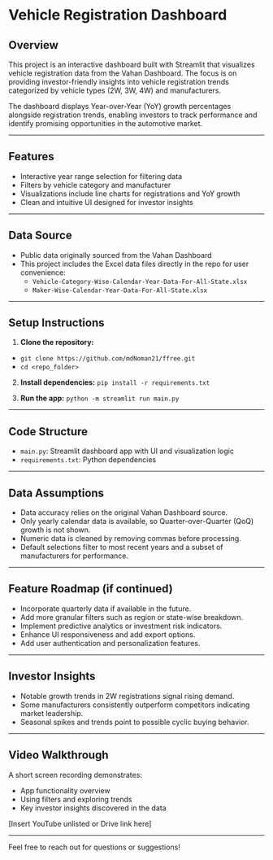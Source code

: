 # Vehicle Registration Dashboard

## Overview
This project is an interactive dashboard built with Streamlit that visualizes vehicle registration data from the Vahan Dashboard. The focus is on providing investor-friendly insights into vehicle registration trends categorized by vehicle types (2W, 3W, 4W) and manufacturers.

The dashboard displays Year-over-Year (YoY) growth percentages alongside registration trends, enabling investors to track performance and identify promising opportunities in the automotive market.

---

## Features
- Interactive year range selection for filtering data
- Filters by vehicle category and manufacturer
- Visualizations include line charts for registrations and YoY growth
- Clean and intuitive UI designed for investor insights

---

## Data Source
- Public data originally sourced from the Vahan Dashboard
- This project includes the Excel data files directly in the repo for user convenience:
  - `Vehicle-Category-Wise-Calendar-Year-Data-For-All-State.xlsx`
  - `Maker-Wise-Calendar-Year-Data-For-All-State.xlsx`

---

## Setup Instructions

1. **Clone the repository:**
- `git clone https://github.com/mdNoman21/ffree.git`
- `cd <repo_folder>`

2. **Install dependencies:**
`pip install -r requirements.txt`


3. **Run the app:**
`python -m streamlit run main.py`


---

## Code Structure
- `main.py`: Streamlit dashboard app with UI and visualization logic
- `requirements.txt`: Python dependencies

---

## Data Assumptions
- Data accuracy relies on the original Vahan Dashboard source.
- Only yearly calendar data is available, so Quarter-over-Quarter (QoQ) growth is not shown.
- Numeric data is cleaned by removing commas before processing.
- Default selections filter to most recent years and a subset of manufacturers for performance.

---

## Feature Roadmap (if continued)
- Incorporate quarterly data if available in the future.
- Add more granular filters such as region or state-wise breakdown.
- Implement predictive analytics or investment risk indicators.
- Enhance UI responsiveness and add export options.
- Add user authentication and personalization features.

---

## Investor Insights
- Notable growth trends in 2W registrations signal rising demand.
- Some manufacturers consistently outperform competitors indicating market leadership.
- Seasonal spikes and trends point to possible cyclic buying behavior.

---

## Video Walkthrough
A short screen recording demonstrates:
- App functionality overview
- Using filters and exploring trends
- Key investor insights discovered in the data

[Insert YouTube unlisted or Drive link here]

---

Feel free to reach out for questions or suggestions!


